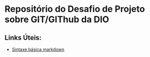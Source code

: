 # Repositório do Desafio de Projeto sobre GIT/GIThub da DIO

## Links Úteis:
 - [Sintaxe básica markdown](https://www.markdownguide.org/basic-syntax/)
